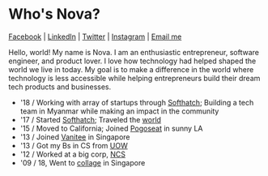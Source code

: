# Who's Nova?

[Facebook](https://www.facebook.com/novasaintftw) | [LinkedIn](https://www.linkedin.com/in/novasaint) | [Twitter](https://www.twitter.com/_novasaint_) | [Instagram](https://www.instagram.com/nova_saint/) | [Email me](mailto:nova@softhatch.com)

Hello, world! My name is Nova. I am an enthusiastic entrepreneur, software engineer, and product lover. I love how technology had helped shaped the world we live in today. My goal is to make a difference in the world where technology is less accessible while helping entrepreneurs build their dream tech products and businesses.

- '18 / Working with array of startups through [Softhatch](https://www.softhatch.com); Building a tech team in Myanmar while making an impact in the community
- '17 / Started [Softhatch](https://www.softhath.com); Traveled the [world](https://www.instagram.com/nova_saint/)
- '15 / Moved to California; Joined [Pogoseat](https://www.pogoseat.com) in sunny LA
- '13 / Joined [Vanitee](https://www.vanitee.com/) in Singapore
- '13 / Got my Bs in CS from [UOW](https://www.uow.edu.au/)
- '12 / Worked at a big corp, [NCS](https://www.ncs.com.sg)
- '09 / 18, Went to [collage](https://www.tp.edu.sh) in Singapore
